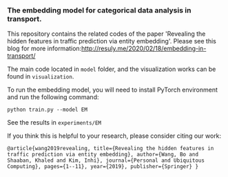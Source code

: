 ### The embedding model for categorical data analysis in transport.

This repository contains the related codes of the paper 'Revealing the hidden features in traffic prediction via entity embedding'. Please see this blog for more information:http://resuly.me/2020/02/18/embedding-in-transport/



The main code located in `model` folder, and the visualization works can be found in `visualization`.

To run the embedding model, you will need to install PyTorch environment and run the following command:

`python train.py --model EM`

See the results in `experiments/EM`


If you think this is helpful to your research, please consider citing our work:

`
@article{wang2019revealing,
  title={Revealing the hidden features in traffic prediction via entity embedding},
  author={Wang, Bo and Shaaban, Khaled and Kim, Inhi},
  journal={Personal and Ubiquitous Computing},
  pages={1--11},
  year={2019},
  publisher={Springer}
}
`

